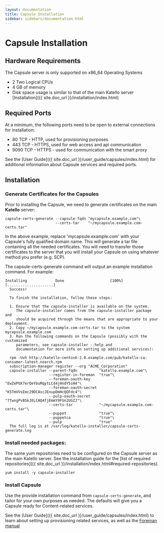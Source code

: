 ```yaml
---
layout: documentation
title: Capsule Installation
sidebar: sidebars/documentation.html
---
```


# Capsule Installation


## Hardware Requirements

The Capsule server is only supported on x86_64 Operating Systems

 * 2 Two Logical CPUs
 * 4 GB of memory
 * Disk space usage is similar to that of the main Katello server [Installation]({{ site.doc_url }}/installation/index.html)


## Required Ports

At a minimum, the following ports need to be open to external connections for installation:

* 80 TCP - HTTP, used for provisioning purposes
* 443 TCP - HTTPS, used for web access and api communication
* 9090 TCP - HTTPS - used for communication with the smart proxy

See the [User Guide]({{ site.doc_url }}/user_guide/capsules/index.html) for additional information about Capsule services and required ports.

## Installation

### Generate Certificates for the Capsules

Prior to installing the Capsule, we need to generate certificates on the main **Katello** server:

```
capsule-certs-generate --capsule-fqdn "mycapsule.example.com"\
                       --certs-tar    "~/mycapsule.example.com-certs.tar"
```

In the above example, replace 'mycapsule.example.com' with your Capsule's fully qualified domain name. This will generate a tar file containing all the needed certificates. You will need to transfer those certificates to the server that you will install your Capsule on using whatever method you prefer (e.g. SCP).

The capsule-certs-generate command will output an example installation command. For example:

```
Installing             Done                     [100%] [.....................]
  Success!

  To finish the installation, follow these steps:

  1. Ensure that the capsule-installer is available on the system.
     The capsule-installer comes from the capsule-installer package and
     should be acquired through the means that are appropriate to your deployment.
  2. Copy ~/mycapsule.example.com-certs.tar to the system mycapsule.example.com
  3. Run the following commands on the Capsule (possibly with the customized
     parameters, see capsule-installer --help and
     documentation for more info on setting up additional services):

  rpm -Uvh http://katello-centos6-2.0.example.com/pub/katello-ca-consumer-latest.noarch.rpm
  subscription-manager register --org "ACME_Corporation"
  capsule-installer --parent-fqdn          "katello.example.com"\
                    --register-in-foreman  "true"\
                    --foreman-oauth-key    "EwZePUX7erQeYbuMqytLCd4jHndY5iH4"\
                    --foreman-oauth-secret "K5TmVVsEmc29DCAscJEnupDmHcQQFdc4"\
                    --pulp-oauth-secret    "7TwngPvBSkJELCAQ4fjEmmY9FUn2UGZJ"\
                    --certs-tar            "~/mycapsule.example.com-certs.tar"\
                    --puppet               "true"\
                    --puppetca             "true"\
                    --pulp                 "true"
  The full log is at /var/log/katello-installer/capsule-certs-generate.log
```

### Install needed packages:

The same yum repositories need to be configured on the Capsule server as the main Katello server. See the installation guide for the [list of required repositories]({{ site.doc_url }}/installation/index.html#required-repositories).

```
yum install -y capsule-installer
```

### Install Capsule

Use the provide installation command from `capsule-certs-generate`, and tailor for your own purposes as needed.  The defaults will give you a Capsule ready for Content-related services.

See the [User Guide]({{ site.doc_url }}/user_guide/capsules/index.html) to learn about setting up provisioning related services, as well as the [Foreman manual](http://theforeman.org/manuals/latest/index.html#4.3SmartProxies)

